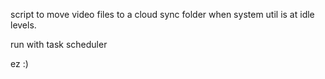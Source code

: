 script to move video files to a cloud sync folder when system util is at idle levels.

run with task scheduler 

ez :)
